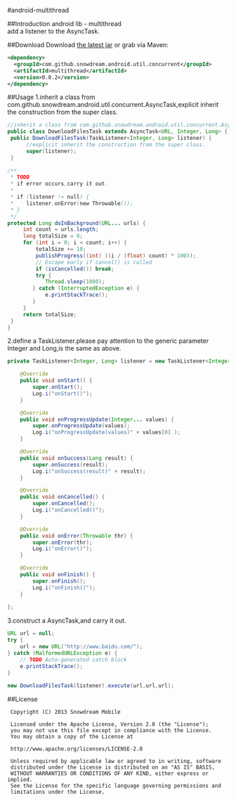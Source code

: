 #android-multithread

##Introduction
android lib - multithread    
add a listener to the AsyncTask.

##Download
Download [the latest jar][1] or grab via Maven:

```xml
<dependency>
  <groupId>com.github.snowdream.android.util.concurrent</groupId>
  <artifactId>multithread</artifactId>
  <version>0.0.2</version>
</dependency>
```

##Usage
1.inherit a class from com.github.snowdream.android.util.concurrent.AsyncTask,explicit inherit the construction from the super class.

```java
//inherit a class from com.github.snowdream.android.util.concurrent.AsyncTask
public class DownloadFilesTask extends AsyncTask<URL, Integer, Long> {
 public DownloadFilesTask(TaskListener<Integer, Long> listener) {
      //explicit inherit the construction from the super class.
      super(listener);
 }
       
/**
 * TODO 
 * if error occurs,carry it out.
 * 
 * if (listener != null) {
 *    listener.onError(new Throwable());
 * }
 */
protected Long doInBackground(URL... urls) {
     int count = urls.length;
     long totalSize = 0;
     for (int i = 0; i < count; i++) {
         totalSize += 10;
         publishProgress((int) ((i / (float) count) * 100));
         // Escape early if cancel() is called
         if (isCancelled()) break;
         try {
            Thread.sleep(1000);
        } catch (InterruptedException e) {
            e.printStackTrace();
        }
     }
     return totalSize;
 }
}
```

2.define a TaskListener.please pay attention to the generic parameter Integer and Long,is the same as above.
```java
private TaskListener<Integer, Long> listener = new TaskListener<Integer, Long>(){

    @Override
    public void onStart() {
        super.onStart();
        Log.i("onStart()");
    }

    @Override
    public void onProgressUpdate(Integer... values) {
        super.onProgressUpdate(values);
        Log.i("onProgressUpdate(values)" + values[0] );
    }

    @Override
    public void onSuccess(Long result) {
        super.onSuccess(result);
        Log.i("onSuccess(result)" + result);
    }

    @Override
    public void onCancelled() {
        super.onCancelled();
        Log.i("onCancelled()");
    }

    @Override
    public void onError(Throwable thr) {
        super.onError(thr);
        Log.i("onError()");
    }

    @Override
    public void onFinish() {
        super.onFinish();
        Log.i("onFinish()");
    }
	    
};
```

3.construct a AsyncTask,and carry it out.   
```java
URL url = null;
try {
    url = new URL("http://www.baidu.com/");
} catch (MalformedURLException e) {
    // TODO Auto-generated catch block
    e.printStackTrace();
}
        
new DownloadFilesTask(listener).execute(url,url,url);
```

##License
```
 Copyright (C) 2013 Snowdream Mobile
  
 Licensed under the Apache License, Version 2.0 (the "License");
 you may not use this file except in compliance with the License.
 You may obtain a copy of the License at
  
 http://www.apache.org/licenses/LICENSE-2.0
  
 Unless required by applicable law or agreed to in writing, software
 distributed under the License is distributed on an "AS IS" BASIS,
 WITHOUT WARRANTIES OR CONDITIONS OF ANY KIND, either express or implied.
 See the License for the specific language governing permissions and
 limitations under the License.
```

[1]:https://oss.sonatype.org/content/groups/public/com/github/snowdream/android/util/concurrent/multithread/0.0.2/multithread-0.0.2.jar